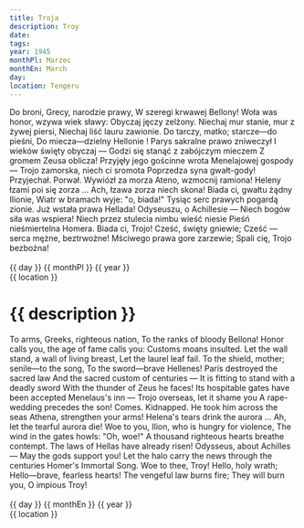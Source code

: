 ```yaml
---
title: Troja
description: Troy
date:
tags:
year: 1945
monthPl: Marzec
monthEn: March
day:
location: Tengeru
---
```


<div class="indent">
<div class="poem">        Do broni, Grecy, narodzie prawy,
        W szeregi krwawej Bellony!
        Woła was honor, wzywa wiek sławy:
        Obyczaj jęczy zelżony.
Niechaj mur stanie, mur z żywej piersi,
Niechaj liść lauru zawionie.
Do tarczy, matko; starcze—do pieśni,
Do miecza—dzielny Hellonie !
        Parys sakralne prawo zniweczył
        I wieków święty obyczaj —
        Godzi się stanąć z zabójczym mieczem
        Z gromem Zeusa oblicza!
Przyjęły jego gościnne wrota
Menelajowej gospody —
Trojo zamorska, niech ci sromota
Poprzedza syna gwałt-gody!
        Przyjechał. Porwał. Wywiózł za morza
        Ateno, wzmocnij ramiona!
        Heleny łzami poi się zorza ...
        Ach, łzawa zorza niech skona!
Biada ci, gwałtu żądny Ilionie,
Wiatr w bramach wyje: "o, biada!"
Tysiąc serc prawych pogardą zionie.
Już wstała prawa Hellada!
        Odyseuszu, o Achillesie —
        Niech bogów siła was wspiera!
        Niech przez stulecia nimbu wieść niesie
        Pieśń nieśmiertelna Homera.
Biada ci, Trojo! Cześć, święty gniewie;
Cześć — serca mężne, beztrwożne!
Mściwego prawa gore zarzewie;
Spali cię, Trojo bezbożna!
</div>

<div class="dateLocation">
<br> {{ day }} {{ monthPl }} {{ year }} <br>
{{ location }} <br>
</div>
</div>

<h1>{{ description }}</h1>

<div class="indent">
<div class="translation">        To arms, Greeks, righteous nation,
        To the ranks of bloody Bellona!
        Honor calls you, the age of fame calls you:
        Customs moans insulted.
Let the wall stand, a wall of living breast,
Let the laurel leaf fail.
To the shield, mother; senile—to the song,
To the sword—brave Hellenes!
        Paris destroyed the sacred law
        And the sacred custom of centuries —
        It is fitting to stand with a deadly sword
        With the thunder of Zeus he faces!
Its hospitable gates have been accepted
Menelaus's inn —
Trojo overseas, let it shame you
A rape-wedding precedes the son!
        Comes. Kidnapped. He took him across the seas
        Athena, strengthen your arms!
        Helena's tears drink the aurora ...
        Ah, let the tearful aurora die!
Woe to you, Ilion, who is hungry for violence,
The wind in the gates howls: "Oh, woe!"
A thousand righteous hearts breathe contempt.
The laws of Hellas have already risen!
        Odysseus, about Achilles —
        May the gods support you!
        Let the halo carry the news through the centuries
        Homer's Immortal Song.
Woe to thee, Troy! Hello, holy wrath;
Hello—brave, fearless hearts!
The vengeful law burns fire;
They will burn you, O impious Troy!
</div>

<div class="dateLocation">
<br> {{ day }} {{ monthEn }} {{ year }} <br>
{{ location }} <br>
</div>
</div>